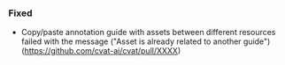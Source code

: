 ### Fixed

- Copy/paste annotation guide with assets between different resources failed
with the message ("Asset is already related to another guide")
  (<https://github.com/cvat-ai/cvat/pull/XXXX>)
